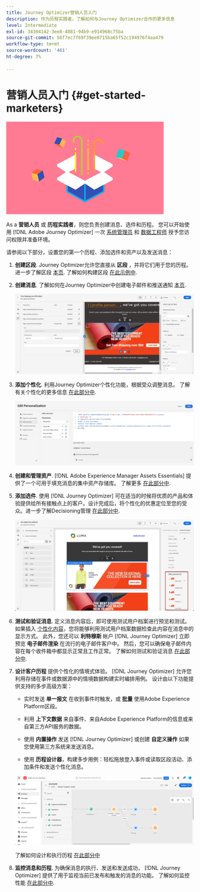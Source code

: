 ```yaml
---
title: Journey Optimizer营销人员入门
description: 作为历程实践者，了解如何与Journey Optimizer合作的更多信息
level: Intermediate
exl-id: 34304142-3ee8-4081-94b9-e914968c75ba
source-git-commit: 56f7ec7f69f39ee0715ba65f52c194976f4aa479
workflow-type: tm+mt
source-wordcount: '461'
ht-degree: 7%

---
```


# 营销人员入门 {#get-started-marketers}

![营销人员](assets/do-not-localize/user-3.png)

As a **营销人员** 或 **历程实践者**，则您负责创建消息、选件和历程。 您可以开始使用 [!DNL Adobe Journey Optimizer] 一次 [系统管理员](administrator.md) 和 [数据工程师](data-engineer.md) 授予您访问权限并准备环境。

请参阅以下部分，设置您的第一个历程、添加选件和资产以及发送消息：

1. **创建区段**. Journey Optimizer允许您直接从 **区段** ，并将它们用于您的历程。  进一步了解区段 [本页](../../segment/about-segments.md). 了解如何构建区段 [在此示例中](../../segment/creating-a-segment.md).

1. **创建消息**. 了解如何在Journey Optimizer中创建电子邮件和推送通知 [本页](../../messages/create-message.md).

   ![](../assets/email_designer_7.png)

1. **添加个性化**. 利用Journey Optimizer个性化功能，根据受众调整消息。 了解有关个性化的更多信息 [在此部分中](../../personalization/personalize.md).

   ![](../assets/perso_ee2.png)

1. **创建和管理资产**. [!DNL Adobe Experience Manager Assets Essentials] 提供了一个可用于填充消息的集中资产存储库。 了解更多 [在此部分中](../../messages/assets-essentials.md).

1. **添加选件**. 使用 [!DNL Journey Optimizer] 可在适当的时候将优质的产品和体验提供给所有接触点上的客户。设计完成后，将个性化的优惠定位至您的受众。进一步了解Decisioning管理 [在此部分中](../../offers/get-started/starting-offer-decisioning.md).

   ![](../assets/offers-e2e-offers-displayed.png)

1. **测试和验证消息**. 定义消息内容后，即可使用测试用户档案进行预览和测试。 如果插入 [个性化内容](../../personalization/personalize.md)，您将能够利用测试用户档案数据检查此内容在消息中的显示方式。 此外，您还可以 **利特穆斯** 帐户 [!DNL Journey Optimizer] 立即预览 **电子邮件渲染** 在流行的电子邮件客户中。 然后，您可以确保电子邮件内容在每个收件箱中都显示正常且工作正常。 了解如何测试和验证消息 [在此部分中](../../messages/preview.md).

1. **设计客户历程** 提供个性化的情境式体验。 [!DNL Journey Optimizer] 允许您利用存储在事件或数据源中的情境数据构建实时编排用例。 设计由以下功能提供支持的多步高级方案：

   * 实时发送 **单一报文** 在收到事件时触发，或 **批量** 使用Adobe Experience Platform区段。

   * 利用 **上下文数据** 来自事件、来自Adobe Experience Platform的信息或来自第三方API服务的数据。

   * 使用 **内置操作** 发送 [!DNL Journey Optimizer] 或创建 **自定义操作** 如果您使用第三方系统来发送消息。

   * 使用 **历程设计器**，构建多步用例：轻松拖放登入事件或读取区段活动、添加条件和发送个性化消息。

   ![](../assets/copy-paste3.png)

   了解如何设计和执行历程 [在此部分中](../../building-journeys/journey-gs.md)

1. **监控消息和历程**. 为确保消息的执行、发送和发送成功， [!DNL Journey Optimizer] 提供了用于监视当前已发布和触发的消息的功能。 了解如何监控性能 [在此部分中](../../messages/message-monitoring.md).
